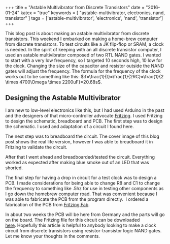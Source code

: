 +++
title = "Astable Multivibrator from Discrete Transistors"
date = "2016-01-24"
katex = "true"
keywords = [ "astable-multivibrator, electronics, nand, transistor"  ]
tags = ['astable-multivibrator', 'electronics', 'nand', 'transistor']
+++

This blog post is about making an astable multivibrator from discrete transistors. This weekend I embarked on making a home-brew computer from discrete transistors. To test circuits like a JK flip-flop or SRAM, a clock is needed. In the spirit of keeping with an all discrete transistor computer, I used an astable multivibrator composed of two RTL NAND gates. I wanted to start with a very low frequency, so I targeted 10 seconds high, 10 low for the clock. Changing the size of the capacitor and resistor outside the NAND gates will adjust the frequency. The formula for the frequency of the clock works out to be something like this: $:f=\frac{1}{t}=\frac{1}{2RC}=\frac{1}{2 \times 4700\Omega \times 2200uF}=20.68s$.

## Designing the Astable Multivibrator

I am new to low-level electronics like this, but I had used Arduino in the past and the designers of that micro-controller advocate <a href="http://fritzing.org/home/">Fritzing</a>. I used Fritzing to design the schematic, breadboard and PCB. The first step was to design the schematic. I used and adaptation of a circuit I found here.

The next step was to breadboard the circuit. The cover image of this blog post shows the real life version, however I was able to breadboard it in Fritzing to validate the circuit.

After that I went ahead and breadboarded/tested the circuit. Everything worked as expected after making blue smoke out of an LED that was shorted.

The final step for having a drop in circuit for a test clock was to design a PCB. I made considerations for being able to change R8 and C1 to change the frequency to something like .5hz for use in testing other components as I go down the homebrew computer road. That was convenient because I was able to fabricate the PCB from the program directly.  I ordered a fabrication of the PCB from <a href="http://fab.fritzing.org/fritzing-fab">Fritzing Fab</a>.

In about two weeks the PCB will be here from Germany and the parts will go on the board. The Fritzing file for this circuit can be downloaded <a href="http://bryanapperson.com/wp-content/uploads/2016/01/point5hzastablemultivibrator.fzz">here</a>. Hopefully this article is helpful to anybody looking to make a clock circuit from discrete transistors using resistor-transistor logic NAND gates. Let me know your thoughts in the comments.
